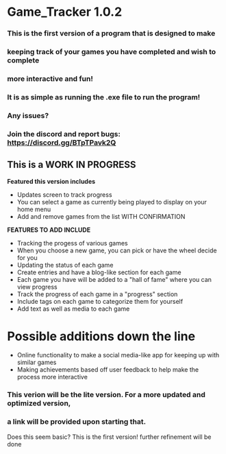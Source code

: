 # Game_Tracker 1.0.2

### This is the first version of a program that is designed to make 
### keeping track of your games you have completed and wish to complete
### more interactive and fun!
### It is as simple as running the .exe file to run the program!
### Any issues?
### Join the discord and report bugs: https://discord.gg/BTpTPavk2Q

## This is a WORK IN PROGRESS

**Featured this version includes**

- Updates screen to track progress
- You can select a game as currently being played to display on your home menu
- Add and remove games from the list WITH CONFIRMATION

**FEATURES TO ADD INCLUDE**

- Tracking the progess of various games
- When you choose a new game, you can pick or have the wheel decide for you
- Updating the status of each game
- Create entries and have a blog-like section for each game
- Each game you have will be added to a "hall of fame" where you can view progress
- Track the progress of each game in a "progress" section
- Include tags on each game to categorize them for yourself
- Add text as well as media to each game

# Possible additions down the line

- Online functionality to make a social media-like app for keeping up with similar games
- Making achievements based off user feedback to help make the process more interactive

### This verion will be the lite version. For a more updated and optimized version,
### a link will be provided upon starting that.

Does this seem basic? This is the first version! further refinement will be done
